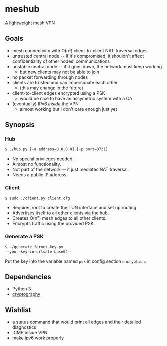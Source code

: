 # meshub

A lightweight mesh VPN

## Goals

* mesh connectivity with O(n²) client-to-client NAT-traversal edges
* untrusted central node -- if it's compromised, it shouldn't affect confidentiality
  of other nodes' communications
* unstable central node -- if it goes down, the network must keep working
    * but new clients may not be able to join
* no packet forwarding through nodes
* clients are trusted and can impersonate each other
    * (this may change in the future)
* client-to-client edges encrypted using a PSK
    * would be nice to have an assymetric system with a CA
* (eventually) IPv6 *inside* the VPN
    * almost working but I don't care enough just yet

## Synopsis

### Hub

```bash
$ ./hub.py [-a address=0.0.0.0] [-p port=3731]
```

* No special privileges needed.
* Almost no functionality.
* Not part of the network -- it just mediates NAT traversal.
* Needs a public IP address.

### Client

```bash
$ sudo ./client.py client.cfg
```

* Requires root to create the TUN interface and set up routing.
* Advertises itself to all other clients via the hub.
* Creates O(n²) mesh edges to all other clients.
* Encrypts traffic using the provided PSK.

### Generate a PSK

```bash
$ ./generate_fernet_key.py
--your-key-in-urlsafe-base64--
```

Put the key into the variable named `psk` in config section `encryption`.

## Dependencies

* Python 3
* [cryptography](https://pypi.python.org/pypi/cryptography)

## Wishlist

* a status command that would print all edges and their detailed diagnostics
* ICMP inside VPN
* make ipv6 work properly
